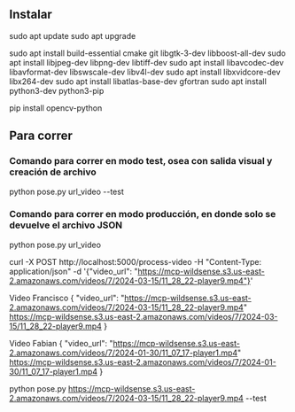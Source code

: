 ## Instalar
sudo apt update
sudo apt upgrade

sudo apt install build-essential cmake git libgtk-3-dev libboost-all-dev
sudo apt install libjpeg-dev libpng-dev libtiff-dev
sudo apt install libavcodec-dev libavformat-dev libswscale-dev libv4l-dev
sudo apt install libxvidcore-dev libx264-dev
sudo apt install libatlas-base-dev gfortran
sudo apt install python3-dev python3-pip

pip install opencv-python

## Para correr
### Comando para correr en modo test, osea con salida visual y creación de archivo
python pose.py url_video --test

### Comando para correr en modo producción, en donde solo se devuelve el archivo JSON
python pose.py url_video


curl -X POST http://localhost:5000/process-video -H "Content-Type: application/json" -d '{"video_url": "https://mcp-wildsense.s3.us-east-2.amazonaws.com/videos/7/2024-03-15/11_28_22-player9.mp4"}'

Video Francisco
{
    "video_url": "https://mcp-wildsense.s3.us-east-2.amazonaws.com/videos/7/2024-03-15/11_28_22-player9.mp4"
    https://mcp-wildsense.s3.us-east-2.amazonaws.com/videos/7/2024-03-15/11_28_22-player9.mp4
}

Video Fabian
{
    "video_url": "https://mcp-wildsense.s3.us-east-2.amazonaws.com/videos/7/2024-01-30/11_07_17-player1.mp4"
    https://mcp-wildsense.s3.us-east-2.amazonaws.com/videos/7/2024-01-30/11_07_17-player1.mp4
}

python pose.py https://mcp-wildsense.s3.us-east-2.amazonaws.com/videos/7/2024-03-15/11_28_22-player9.mp4 --test